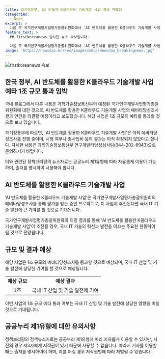 ```yaml
---
title: 과기정통부, AI 반도체 K클라우드 기술개발 사업 결과 미확정
categories:
  - News
excerpt: >
  다음 주 국가연구개발사업평가총괄위원회에서 'AI 반도체를 활용한 K클라우드 기술개발 사업'의 예비타당성조사 결과를 의결할 예정. 1조 규모의 예타가 임박하다는 소식에 관심이 쏠리고 있다. 이에 대한 확정된 결과는 아직 없으나, 사업의 시행 여부와 총사업비 등에 대한 결정이 예정되어 있다. 기대감이 높아지는 가운데, 사업에 대한 논의와 기대가 뜨거운 상황이다.
feature_text: >
  ## firstkoreanews 실시간 뉴스 속보입니다.

  다음 주 국가연구개발사업평가총괄위원회에서 'AI 반도체를 활용한 K클라우드 기술개발 사업'의 예비타당성조사 결과를 의결할 예정. 1조 규모의 예타가 임박하다는 소식에 관심이 쏠리고 있다. 이에 대한 확정된 결과는 아직 없으나, 사업의 시행 여부와 총사업비 등에 대한 결정이 예정되어 있다. 기대감이 높아지는 가운데, 사업에 대한 논의와 기대가 뜨거운 상황이다.
image: 'https://newsdao.kr/res/images/meta/newsdao_breakingnews.jpg'
---
```


<p><img src="https://newsdao.kr/res/images/meta/newsdao_breakingnews.jpg" alt="firstkoreanews 속보" /></p>

<h2 data-ke-size="size26">한국 정부, AI 반도체를 활용한 K클라우드 기술개발 사업 예타 1조 규모 통과 임박</h2>

<p>국내 블로그에서 다룬 내용은 과학기술정보통신부의 예정된 국가연구개발사업평가총괄위원회에 대한 것으로, AI 반도체를 활용한 K클라우드 기술개발 사업의 예비타당성조사 결과 안건을 의결할 예정이라고 보도했습니다. 해당 사업은 1조 규모의 예타를 통과할 것으로 보고 있습니다.</p>

<p data-ke-size="size16">과기정통부에 따르면, 'AI 반도체를 활용한 K클라우드 기술개발 사업'은 아직 예비타당성조사를 진행 중이며, 시행 여부나 총사업비 등의 결과는 아직 확정되지 않았다고 합니다. 자세한 내용은 과학기술정보통신부 연구개발타당성심사팀(044-202-6943)으로 문의하시기 바랍니다.</p>

<p>이와 관련된 정책브리핑의 뉴스자료는 공공누리 제1유형에 따라 자유롭게 이용이 가능하며, 출처를 명시하여 사용해야 합니다.</p>

<h2 data-ke-size="size26">AI 반도체를 활용한 K클라우드 기술개발 사업</h2>

<p>‘AI 반도체를 활용한 K클라우드 기술개발 사업’은 국가연구개발사업평가총괄위원회의 예비타당성조사를 통해 평가를 받는 중인 프로젝트로, 이 사업이 추진된다면 국내 IT 기술 발전에 큰 기여를 할 것으로 기대됩니다.</p>

<p data-ke-size="size16">국가연구개발사업평가총괄위원회의 의결 결과를 통해 ‘AI 반도체를 활용한 K클라우드 기술개발 사업’이 추진될 경우, 국내 IT 기술의 혁신과 발전을 이끄는 주요한 원동력이 될 것으로 전망됩니다.</p>

<h2 data-ke-size="size26">규모 및 결과 예상</h2>

<p>해당 사업은 1조 규모의 예비타당성조사를 통과할 것으로 예상되며, 국내 IT 산업 및 기술 발전에 상당한 기여를 할 것으로 예상됩니다.</p>

<table>
   <tr>
      <td style="text-align: center; height: 17px;"><b>예상 규모</b></td>
      <td style="text-align: center; height: 17px;"><b>예상 결과</b></td>
   </tr>
   <tr>
      <td style="text-align: center; height: 17px;">1조</td>
      <td style="text-align: center; height: 17px;">국내 IT 산업 및 기술 발전에 기여</td>
   </tr>
</table>

<p data-ke-size="size16">이번 사업의 1조 규모 예타 통과 여부는 국내 IT 산업 및 기술 발전에 상당한 영향을 미칠 것으로 기대됩니다.</p>

<h2 data-ke-size="size26">공공누리 제1유형에 대한 유의사항</h2>

<p>정책브리핑의 정책뉴스자료는 공공누리 제1유형에 따라 자유롭게 이용할 수 있지만, 사진의 경우 제3자에게 저작권이 있기 때문에 사용할 수 없습니다. 따라서 기사를 이용할 때는 출처를 명시하여야 하며, 이를 어길 경우 저작권법에 따라 처벌될 수 있습니다.</p>

